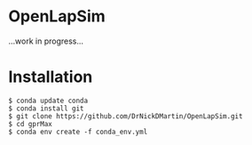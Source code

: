 # OpenLapSim
...work in progress...

# Installation
```
$ conda update conda
$ conda install git
$ git clone https://github.com/DrNickDMartin/OpenLapSim.git
$ cd gprMax
$ conda env create -f conda_env.yml
```
